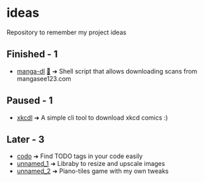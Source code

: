 # ideas

Repository to remember my project ideas

## Finished - 1
- [manga-dl](manga-dl.md) [🔗](https://github.com/LSDeia/manga-dl) ➜ Shell script that allows downloading scans from mangasee123.com

## Paused - 1

- [xkcdl](xkcdl.md) ➜ A simple cli tool to download xkcd comics :)

## Later - 3

- [codo](codo.md) ➜ Find TODO tags in your code easily
- [unnamed_1](unnamed_1.md) ➜ Libraby to resize and upscale images
- [unnamed_2](unnamed_2.md) ➜ Piano-tiles game with my own tweaks